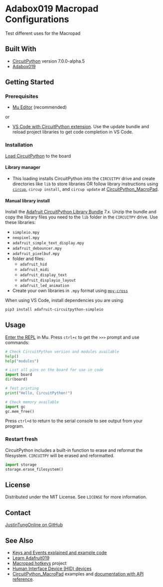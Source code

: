 # Adabox019 Macropad Configurations

Test different uses for the Macropad

## Built With

- [CircuitPython](https://circuitpython.org/board/adafruit_macropad_rp2040/) version 7.0.0-alpha.5
- [Adabox019](https://www.adafruit.com/adabox019)

<!-- GETTING STARTED -->
## Getting Started

### Prerequisites

- [Mu Editor](https://codewith.mu/) (recommended)

or

- [VS Code with CircuitPython extension](https://marketplace.visualstudio.com/items?itemName=joedevivo.vscode-circuitpython). Use the update bundle and reload project libraries to get code completion in VS Code.

### Installation

[Load CircuitPython](https://learn.adafruit.com/adafruit-macropad-rp2040/circuitpython) to the board

#### Library manager

- This loading installs CircuitPython into the `CIRCUITPY` drive and create directories like `lib` to store libraries OR follow library instructions using [`circup`](https://github.com/adafruit/circup), `circup install`, and `circup update` at [CircuitPython_MacroPad](https://github.com/adafruit/Adafruit_CircuitPython_MacroPad).

#### Manual library install

Install the [Adafruit CircuitPython Library Bundle](https://circuitpython.org/libraries) 7.x. Unzip the bundle and copy the library files you need to the `lib` folder in the `CIRCUITPY` drive. Use these libraries:

- `simpleio.mpy`
- `neopixel.mpy`
- `adafruit_simple_text_display.mpy`
- `adafruit_debouncer.mpy`
- `adafruit_pixelbuf.mpy`
- folder and files:
  - `adafruit_hid` 
  - `adafruit_midi`
  - `adafruit_display_text`
  - `adafruit_displayio_layout`
  - `adafruit_led_animation`
- Create your own libraries in `.mpy` format using [`mpy-cross`](https://adafruit-circuit-python.s3.amazonaws.com/index.html?prefix=bin/mpy-cross/)

When using VS Code, install dependencies you are using:

```sh
pip3 install adafruit-circuitpython-simpleio

```

## Usage

[Enter the REPL](https://learn.adafruit.com/adafruit-macropad-rp2040/the-repl) in Mu. Press `ctrl+c` to get the `>>>` prompt and use commands:

```py
# Check CircuitPython version and modules available
help()
help("modules")

# List all pins on the board for use in code
import board
dir(board)

# Test printing
print("Hello, CircuitPython!")

# Check memory available
import gc
gc.mem_free()
```

Press `ctrl+d` to return to the serial console to see output from your program.

### Restart fresh

 CircuitPython includes a built-in function to erase and reformat the filesystem. `CIRCUITPY` will be erased and reformatted.

```py
import storage
storage.erase_filesystem()
```

<!-- LICENSE -->
## License

Distributed under the MIT License. See `LICENSE` for more information.

<!-- CONTACT -->
## Contact

[JustinTungOnline on GitHub](https://github.com/justunsix/)

## See Also

- [Keys and Events explained and example code](https://learn.adafruit.com/key-pad-matrix-scanning-in-circuitpython/keys-one-key-per-pin)
- [Learn Adafruit019](https://learn.adafruit.com/adabox019)
- [Macropad hotkeys](https://learn.adafruit.com/macropad-hotkeys) project
- [Human Interface Device (HID) devices](https://learn.adafruit.com/customizing-usb-devices-in-circuitpython/hid-devices)
- [CircuitPython_MacroPad](https://github.com/adafruit/Adafruit_CircuitPython_MacroPad) examples and [documentation with API reference](https://circuitpython.readthedocs.io/projects/macropad/en/latest/#).
